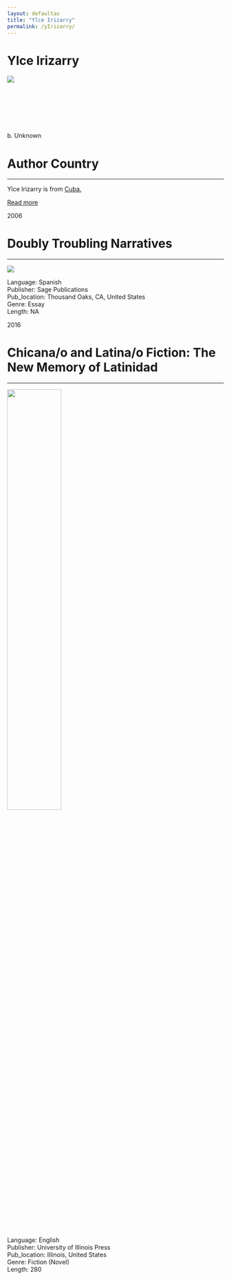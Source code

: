 ```yaml
---
layout: defaultau
title: "Ylce Irizarry"
permalink: /yIrizarry/
---
```

<!-- partial:index.partial.html -->
<div class="content">
    <h1>Ylce Irizarry</h1>
    <div class="quote">
        <div><img src="https://latinxstudiesassociation.org/wp-content/uploads/2021/03/Ylce-Irizarry.jpg" class="logo"></div>
    </div>
    <div class="timeline">
        <div style="padding-bottom:100px;"></div>
        <div class="block">
            <div class="date right"><p class="right"> b. Unknown </p></div> 
            <div class="dot"></div>
            <div class="left first">
            <div class="author_country">
                <h1>Author Country</h1><hr>
            <div class="aclocation"><p>Ylce Irizarry is from <a href="{{ site.baseurl }}/14/">Cuba.</a></p></div>
              <div class="acreadmore">  <a href="#" target="_blank">Read more</a></div>
            </div>
            </div>
        </div>
        <div class="block">
            <div class="date left"><p class="left">2006</p></div>
            <div class="dot"></div>
            <div class="right hide">
                <h1>Doubly Troubling Narratives</h1><hr>
                <p><img src="https://www.tandfonline.com/action/showCoverImage?doi=10.1080/ycas20.v004.i02"></p>
                <p>Language: Spanish<br/>
                Publisher: Sage Publications<br/>
                Pub_location: Thousand Oaks, CA, United States<br/>
                Genre: Essay<br/>
                Length: NA</p>
            </div>
        </div>
      <div class="block">
            <div class="date right"><p class="right">2016</p></div>
            <div class="dot"></div>
            <div class="left">
                <h1>Chicana/o and Latina/o Fiction: The New Memory of Latinidad</h1><hr>
                <p><img src="https://www.press.uillinois.edu/books/images/9780252039911_lg.jpg" height="50%" width = "50%"></p>
                <p>
                Language: English<br/>
                Publisher: University of Illinois Press<br/>
                Pub_location: Illinois, United States<br/>
                Genre: Fiction (Novel)<br/>
                Length: 280 <br/>                   </p>
            </div>
    </div>
  <!-- partial -->
<script src='https://cdnjs.cloudflare.com/ajax/libs/jquery/3.1.1/jquery.min.js'></script><script  src="{{ site.baseurl }}/assets/js/authorscript.js"></script>